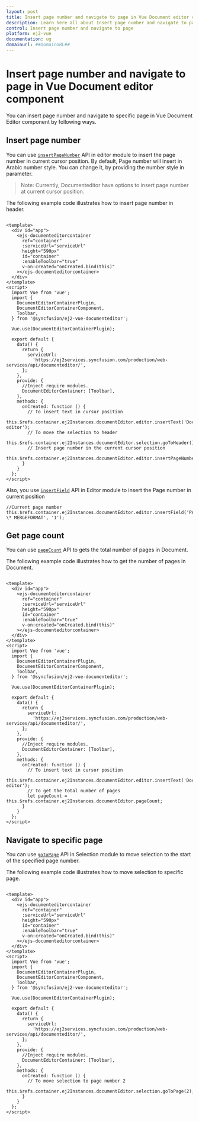 ```yaml
---
layout: post
title: Insert page number and navigate to page in Vue Document editor component | Syncfusion
description: Learn here all about Insert page number and navigate to page in Syncfusion Vue Document editor component of Syncfusion Essential JS 2 and more.
control: Insert page number and navigate to page 
platform: ej2-vue
documentation: ug
domainurl: ##DomainURL##
---
```


# Insert page number and navigate to page in Vue Document editor component

You can insert page number and navigate to specific page in Vue Document Editor component by following ways.

## Insert page number

You can use [`insertPageNumber`](https://ej2.syncfusion.com/vue/documentation/api/document-editor/editor/#insertpagenumber) API in editor module to insert the page number in current cursor position. By default, Page number will insert in Arabic number style. You can change it, by providing the number style in parameter.

>Note: Currently, Documenteditor have options to insert page number at current cursor position.

The following example code illustrates how to insert page number in header.

```

<template>
  <div id="app">
    <ejs-documenteditorcontainer
      ref="container"
      :serviceUrl="serviceUrl"
      height="590px"
      id="container"
      :enableToolbar="true"
      v-on:created="onCreated.bind(this)"
    ></ejs-documenteditorcontainer>
  </div>
</template>
<script>
  import Vue from 'vue';
  import {
    DocumentEditorContainerPlugin,
    DocumentEditorContainerComponent,
    Toolbar,
  } from '@syncfusion/ej2-vue-documenteditor';

  Vue.use(DocumentEditorContainerPlugin);

  export default {
    data() {
      return {
        serviceUrl:
          'https://ej2services.syncfusion.com/production/web-services/api/documenteditor/',
      };
    },
    provide: {
      //Inject require modules.
      DocumentEditorContainer: [Toolbar],
    },
    methods: {
      onCreated: function () {
        // To insert text in cursor position
        this.$refs.container.ej2Instances.documentEditor.editor.insertText('Document editor');
        // To move the selection to header
        this.$refs.container.ej2Instances.documentEditor.selection.goToHeader();
        // Insert page number in the current cursor position
        this.$refs.container.ej2Instances.documentEditor.editor.insertPageNumber();
      }
    }
  };
</script>
```

Also, you use [`insertField`](https://ej2.syncfusion.com/vue/documentation/api/document-editor/editor/#insertfield) API in Editor module to insert the Page number in current position

```
//Current page number
this.$refs.container.ej2Instances.documentEditor.editor.insertField('PAGE \* MERGEFORMAT', '1');

```

## Get page count

You can use [`pageCount`](https://ej2.syncfusion.com/vue/documentation/api/document-editor/#pagecount) API to gets the total number of pages in Document.

The following example code illustrates how to get the number of pages in Document.

```

<template>
  <div id="app">
    <ejs-documenteditorcontainer
      ref="container"
      :serviceUrl="serviceUrl"
      height="590px"
      id="container"
      :enableToolbar="true"
      v-on:created="onCreated.bind(this)"
    ></ejs-documenteditorcontainer>
  </div>
</template>
<script>
  import Vue from 'vue';
  import {
    DocumentEditorContainerPlugin,
    DocumentEditorContainerComponent,
    Toolbar,
  } from '@syncfusion/ej2-vue-documenteditor';

  Vue.use(DocumentEditorContainerPlugin);

  export default {
    data() {
      return {
        serviceUrl:
          'https://ej2services.syncfusion.com/production/web-services/api/documenteditor/',
      };
    },
    provide: {
      //Inject require modules.
      DocumentEditorContainer: [Toolbar],
    },
    methods: {
      onCreated: function () {
        // To insert text in cursor position
        this.$refs.container.ej2Instances.documentEditor.editor.insertText('Document editor');
        // To get the total number of pages
        let pageCount = this.$refs.container.ej2Instances.documentEditor.pageCount;
      }
    }
  };
</script>
```

## Navigate to specific page

You can use [`goToPage`](https://ej2.syncfusion.com/vue/documentation/api/document-editor/selection/#gotopage) API in Selection module to move selection to the start of the specified page number.

The following example code illustrates how to move selection to specific page.

```

<template>
  <div id="app">
    <ejs-documenteditorcontainer
      ref="container"
      :serviceUrl="serviceUrl"
      height="590px"
      id="container"
      :enableToolbar="true"
      v-on:created="onCreated.bind(this)"
    ></ejs-documenteditorcontainer>
  </div>
</template>
<script>
  import Vue from 'vue';
  import {
    DocumentEditorContainerPlugin,
    DocumentEditorContainerComponent,
    Toolbar,
  } from '@syncfusion/ej2-vue-documenteditor';

  Vue.use(DocumentEditorContainerPlugin);

  export default {
    data() {
      return {
        serviceUrl:
          'https://ej2services.syncfusion.com/production/web-services/api/documenteditor/',
      };
    },
    provide: {
      //Inject require modules.
      DocumentEditorContainer: [Toolbar],
    },
    methods: {
      onCreated: function () {
        // To move selection to page number 2
        this.$refs.container.ej2Instances.documentEditor.selection.goToPage(2);
      }
    }
  };
</script>
```